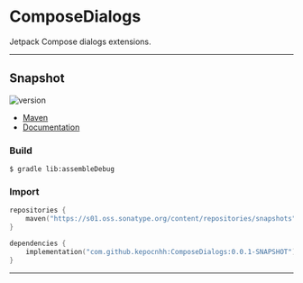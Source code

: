 # ComposeDialogs
Jetpack Compose dialogs extensions.

---

## Snapshot

![version](https://img.shields.io/static/v1?label=version&message=0.0.1-SNAPSHOT&labelColor=212121&color=2962ff&style=flat)

- [Maven](https://s01.oss.sonatype.org/content/repositories/snapshots/com/github/kepocnhh/ComposeDialogs/0.0.1-SNAPSHOT)
- [Documentation](https://StanleyProjects.github.io/ComposeDialogs/doc/0.0.1-SNAPSHOT)

### Build
```
$ gradle lib:assembleDebug
```

### Import
```kotlin
repositories {
    maven("https://s01.oss.sonatype.org/content/repositories/snapshots")
}

dependencies {
    implementation("com.github.kepocnhh:ComposeDialogs:0.0.1-SNAPSHOT")
}
```

---
